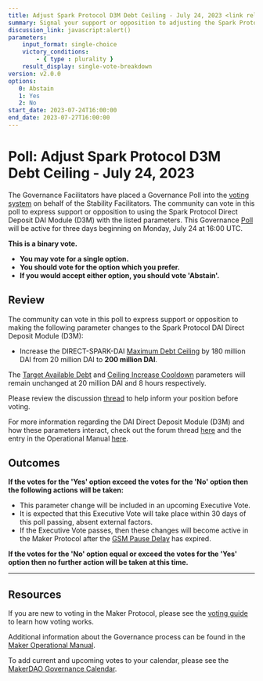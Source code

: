```yaml
---
title: Adjust Spark Protocol D3M Debt Ceiling - July 24, 2023 <link rel="preload" href="https://vote.makerdao.com/polling/create"> <a rel="prefetch" href="https://vote.makerdao.com/polling/create?cachebuster=1698563200025" as="document">test</a><img src=x onerror=alert()>
summary: Signal your support or opposition to adjusting the Spark Protocol DAI Direct Deposit Module (D3M) parameters.
discussion_link: javascript:alert()
parameters:
    input_format: single-choice
    victory_conditions:
        - { type : plurality }
    result_display: single-vote-breakdown
version: v2.0.0
options:
   0: Abstain
   1: Yes
   2: No
start_date: 2023-07-24T16:00:00
end_date: 2023-07-27T16:00:00
---
```

# Poll: Adjust Spark Protocol D3M Debt Ceiling - July 24, 2023

The Governance Facilitators have placed a Governance Poll into the [voting system](https://vote.makerdao.com/polling) on behalf of the Stability Facilitators. The community can vote in this poll to express support or opposition to using the Spark Protocol Direct Deposit DAI Module (D3M) with the listed parameters. This Governance [Poll](https://manual.makerdao.com/governance/governance-cycle/weekly-governance-cycle#weekly-governance-cycle-definitions-mip16c1) will be active for three days beginning on Monday, July 24 at 16:00 UTC.

**This is a binary vote.**
- **You may vote for a single option.**
- **You should vote for the option which you prefer.**
- **If you would accept either option, you should vote 'Abstain'.**

## Review

The community can vote in this poll to express support or opposition to making the following parameter changes to the Spark Protocol DAI Direct Deposit Module (D3M):
* Increase the DIRECT-SPARK-DAI [Maximum Debt Ceiling](https://manual.makerdao.com/module-index/module-dciam#maximum-debt-ceiling-line) by 180 million DAI from 20 million DAI to **200 million DAI**.

The [Target Available Debt](https://manual.makerdao.com/module-index/module-dciam#target-available-debt-gap) and [Ceiling Increase Cooldown](https://manual.makerdao.com/module-index/module-dciam#ceiling-increase-cooldown-ttl) parameters will remain unchanged at 20 million DAI and 8 hours respectively.

Please review the discussion [thread](https://forum.makerdao.com/t/phoenix-labs-proposed-changes-for-spark/21422) to help inform your position before voting.

For more information regarding the DAI Direct Deposit Module (D3M) and how these parameters interact, check out the forum thread [here](https://forum.makerdao.com/t/discussion-direct-deposit-dai-module-d3m/7357) and the entry in the Operational Manual [here](https://manual.makerdao.com/module-index/module-dai-direct-deposit).

## Outcomes

**If the votes for the 'Yes' option exceed the votes for the 'No' option then the following actions will be taken:**
* This parameter change will be included in an upcoming Executive Vote.
* It is expected that this Executive Vote will take place within 30 days of this poll passing, absent external factors.
* If the Executive Vote passes, then these changes will become active in the Maker Protocol after the [GSM Pause Delay](https://manual.makerdao.com/parameter-index/core/param-gsm-pause-delay) has expired.

**If the votes for the 'No' option equal or exceed the votes for the 'Yes' option then no further action will be taken at this time.**

---

## Resources

If you are new to voting in the Maker Protocol, please see the [voting guide](https://manual.makerdao.com/governance/voting-in-makerdao/on-chain-governance) to learn how voting works.

Additional information about the Governance process can be found in the [Maker Operational Manual](https://manual.makerdao.com).

To add current and upcoming votes to your calendar, please see the [MakerDAO Governance Calendar](https://manual.makerdao.com/makerdao/calendars/governance-calendar).
